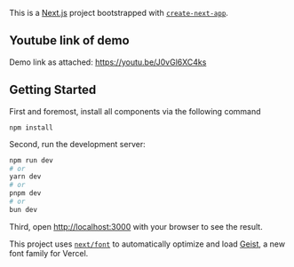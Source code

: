 This is a [Next.js](https://nextjs.org) project bootstrapped with [`create-next-app`](https://github.com/vercel/next.js/tree/canary/packages/create-next-app).

## Youtube link of demo
Demo link as attached: 
https://youtu.be/J0vGl6XC4ks

## Getting Started
First and foremost, install all components via the following command
```
npm install
```

Second, run the development server:

```bash
npm run dev
# or
yarn dev
# or
pnpm dev
# or
bun dev
```

Third, open [http://localhost:3000](http://localhost:3000) with your browser to see the result.

This project uses [`next/font`](https://nextjs.org/docs/app/building-your-application/optimizing/fonts) to automatically optimize and load [Geist](https://vercel.com/font), a new font family for Vercel.


